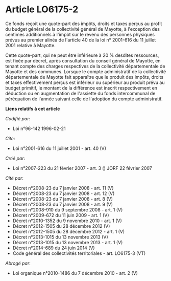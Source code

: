 # Article LO6175-2

Ce fonds reçoit une quote-part des impôts, droits et taxes perçus au profit du budget général de la collectivité général de
Mayotte, à l'exception des centimes additionnels à l'impôt sur le revenu des personnes physiques prévus au premier alinéa de
l'article 40 de la loi n° 2001-616 du 11 juillet 2001 relative à Mayotte. 

Cette quote-part, qui ne peut être inférieure à 20 % desdites ressources, est fixée par décret, après consultation du conseil
général de Mayotte, en tenant compte des charges respectives de la collectivité départementale de Mayotte et des communes.
Lorsque le compte administratif de la collectivité départementale de Mayotte fait apparaître que le produit des impôts,
droits et taxes effectivement perçus est inférieur ou supérieur au produit prévu au budget primitif, le montant de la
différence est inscrit respectivement en déduction ou en augmentation de l'assiette du fonds intercommunal de péréquation de
l'année suivant celle de l'adoption du compte administratif.

**Liens relatifs à cet article**

_Codifié par_:

  - Loi n°96-142 1996-02-21

_Cite_:

  - Loi n°2001-616 du 11 juillet 2001 - art. 40 (V)

_Créé par_:

  - Loi n°2007-223 du 21 février 2007 - art. 3 () JORF 22 février 2007

_Cité par_:

  - Décret n°2008-23 du 7 janvier 2008 - art. 11 (V)
  - Décret n°2008-23 du 7 janvier 2008 - art. 12 (V)
  - Décret n°2008-23 du 7 janvier 2008 - art. 8 (V)
  - Décret n°2008-23 du 7 janvier 2008 - art. 9 (V)
  - Décret n°2008-910 du 9 septembre 2008 - art. 1 (V)
  - Décret n°2009-672 du 11 juin 2009 - art. 1 (V)
  - Décret n°2010-1352 du 9 novembre 2010 - art. 1 (V)
  - Décret n°2012-1505 du 28 décembre 2012 (V)
  - Décret n°2012-1505 du 28 décembre 2012 - art. 1 (V)
  - Décret n°2013-1015 du 13 novembre 2013 (V)
  - Décret n°2013-1015 du 13 novembre 2013 - art. 1 (V)
  - Décret n°2014-689 du 24 juin 2014 (V)
  - Code général des collectivités territoriales - art. LO6175-3 (VT)

_Abrogé par_:

  - Loi organique n°2010-1486 du 7 décembre 2010 - art. 2 (V)
